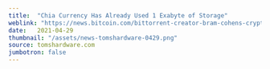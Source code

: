 ```yaml
---
title:  "Chia Currency Has Already Used 1 Exabyte of Storage"
weblink: "https://news.bitcoin.com/bittorrent-creator-bram-cohens-crypto-project-chia-sparks-hard-drive-and-ssd-shortages/"
date:   2021-04-29
thumbnail: "/assets/news-tomshardware-0429.png"
source: tomshardware.com
jumbotron: false
---
```

